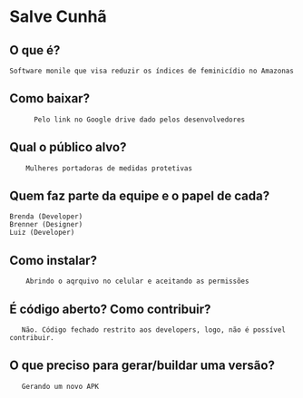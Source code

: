 # Salve Cunhã

## O que é?
    Software monile que visa reduzir os índices de feminicídio no Amazonas
## Como baixar?
          Pelo link no Google drive dado pelos desenvolvedores 
## Qual o público alvo?
        Mulheres portadoras de medidas protetivas
## Quem faz parte da equipe e o papel de cada?
	Brenda (Developer)
	Brenner (Designer)
	Luiz (Developer)
## Como instalar?
        Abrindo o aqrquivo no celular e aceitando as permissões
## É código aberto? Como contribuir?
       Não. Código fechado restrito aos developers, logo, não é possível contribuir.
## O que preciso para gerar/buildar uma versão?
       Gerando um novo APK
